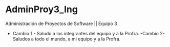 # AdminProy3_Ing
Administración de Proyectos de Software || Equipo 3
- Cambio 1 -
Saludo a los integrantes del equipo y a la Profra.
-Cambio 2-
Saludos a todo el mundo, a mi equipo y a la Profra.
